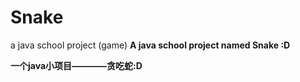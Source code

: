 # Snake
a java school project (game)
**A java school project named Snake :D**  

**一个java小项目————贪吃蛇:D**
